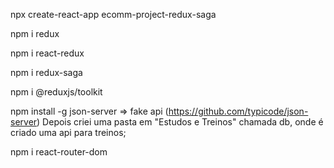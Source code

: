 npx create-react-app ecomm-project-redux-saga

npm i redux

npm i react-redux

npm i redux-saga

npm i @reduxjs/toolkit

npm install -g json-server  =>  fake api (https://github.com/typicode/json-server) Depois criei uma pasta em "Estudos e Treinos" chamada db, onde é criado uma api para treinos;

npm i react-router-dom